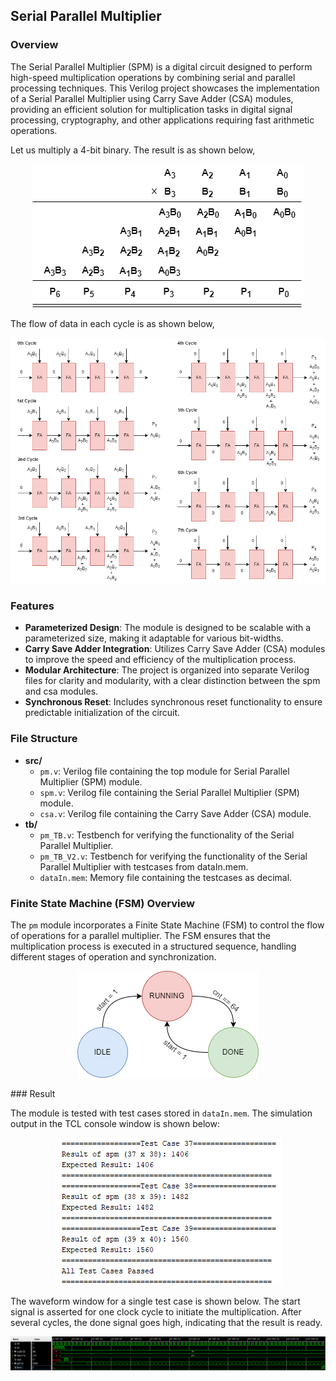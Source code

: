 ## Serial Parallel Multiplier

### Overview

The Serial Parallel Multiplier (SPM) is a digital circuit designed to perform high-speed multiplication operations by combining serial and parallel processing techniques. This Verilog project showcases the implementation of a Serial Parallel Multiplier using Carry Save Adder (CSA) modules, providing an efficient solution for multiplication tasks in digital signal processing, cryptography, and other applications requiring fast arithmetic operations.

Let us multiply a 4-bit binary. The result is as shown below,

<p align="center"> <img src="Figures/SPM_4bitMultiply.png" alt="4-bit Multiplicaton" /></p>
The flow of data in each cycle is as shown below,

<p align="center"> <img src="Figures/SPM_Explanation.png" alt="Data" /> </p>

### Features

- **Parameterized Design**: The module is designed to be scalable with a parameterized size, making it adaptable for various bit-widths.
- **Carry Save Adder Integration**: Utilizes Carry Save Adder (CSA) modules to improve the speed and efficiency of the multiplication process.
- **Modular Architecture**: The project is organized into separate Verilog files for clarity and modularity, with a clear distinction between the spm and csa modules.
- **Synchronous Reset**: Includes synchronous reset functionality to ensure predictable initialization of the circuit.
### File Structure

- **src/**
	- `pm.v`: Verilog file containing the top module for Serial Parallel Multiplier (SPM) module.
    - `spm.v`: Verilog file containing the Serial Parallel Multiplier (SPM) module.
    - `csa.v`: Verilog file containing the Carry Save Adder (CSA) module.
- **tb/**
    - `pm_TB.v`: Testbench for verifying the functionality of the Serial Parallel Multiplier.
    - `pm_TB_V2.v`: Testbench for verifying the functionality of the Serial Parallel Multiplier with testcases from dataIn.mem.
    - `dataIn.mem`: Memory file containing the testcases as decimal.

### Finite State Machine (FSM) Overview

The `pm` module incorporates a Finite State Machine (FSM) to control the flow of operations for a parallel multiplier. The FSM ensures that the multiplication process is executed in a structured sequence, handling different stages of operation and synchronization.

<p align="center"> <img src="Figures/SPM_FSM.png" alt="State Machine Diagram" /> </p>
### Result

The module is tested with test cases stored in `dataIn.mem`. The simulation output in the TCL console window is shown below:

<p align="center">
    <img src="Figures/ConsoleOutput.png" alt="State Machine Diagram" />
</p>

The waveform window for a single test case is shown below. The start signal is asserted for one clock cycle to initiate the multiplication. After several cycles, the done signal goes high, indicating that the result is ready.


<p align="center"> <img src="Figures/simulation.png" alt="State Machine Diagram" /> </p>
